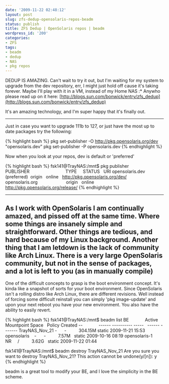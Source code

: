 ```yaml
---
date: '2009-11-22 02:48:12'
layout: post
slug: zfs-dedup-opensolaris-repos-beadm
status: publish
title: ZFS Dedup | OpenSolaris repos | beadm
wordpress_id: '200'
categories:
- ZFS
tags:
- beadm
- dedup
- NAS
- pkg repos
---
```


DEDUP IS AMAZING. Can't wait to try it out, but I'm waiting for my system to upgrade from the dev repository, err, I might just hold off cause it's taking forever. Maybe I'll play with it in a VM, instead of my Home NAS :*
Anywho please read up on it here: [http://blogs.sun.com/bonwick/entry/zfs_dedup](http://blogs.sun.com/bonwick/entry/zfs_dedup)

It's an amazing technology, and I'm super happy that it's finally out.

------

Just in case you want to upgrade 111b to 127, or just have the most up to date packages try the following:

{% highlight bash %}
pkg set-publisher -O http://pkg.opensolaris.org/dev "opensolaris.dev"
pkg set-publisher -P opensolaris.dev
{% endhighlight %}

Now when you look at your repos, dev is default or 'preferred'

{% highlight bash %}
fsk141@TrayNAS:/mnt$ pkg publisher
PUBLISHER                             TYPE     STATUS   URI
opensolaris.dev          (preferred)  origin   online   http://pkg.opensolaris.org/dev/
opensolaris.org                       origin   online   http://pkg.opensolaris.org/release/
{% endhighlight %}

------

As I work with OpenSolaris I am continually amazed, and pissed off at the same time. Where some things are insanely simple and straightforward. Other things are tedious, and hard because of my Linux background. Another thing that I am letdown is the lack of community like Arch Linux. There is a very large OpenSolaris community, but not in the sense of packages, and a lot is left to you (as in manually compile)
------

One of the difficult concepts to grasp is the boot environment concept. It's kinda like a snapshot of sorts for your boot environment. Since OpenSolaris isn't a rolling distro like Arch Linux, there are different revisions. Well instead of forcing some difficult reinstall you can simply 'pkg image-update' and upon your next reboot you have your new environment. You also have the ability to easily revert.

{% highlight bash %}
fsk141@TrayNAS:/mnt$ beadm list
BE             Active Mountpoint Space   Policy Created
--             ------ ---------- -----   ------ -------
TrayNAS_Nov_21 -      -          304.15M static 2009-11-21 15:53
opensolaris    -      -          7.57M   static 2009-10-16 08:19
opensolaris-1  NR     /          3.62G   static 2009-11-22 01:44

fsk141@TrayNAS:/mnt$ beadm destroy TrayNAS_Nov_21
Are you sure you want to destroy TrayNAS_Nov_21? This action cannot be undone(y/[n]): y
{% endhighlight %}

beadm is a great tool to modify your BE, and I love the simplicity in the BE scheme.
